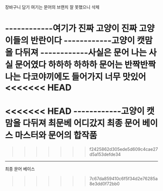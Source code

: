 장바구니 담기
여기는 문어의 브랜치
잘 못했으니 삭제

------------여기가 진짜 고양이
진짜 고양이들의 반란이다
------------고양이
캣맘을 다뒤져
------------사실은 문어
나는 사실 문어였다 하하하
하하하 
문어는 반짝반짝
나는 다코야끼에도 들어가지 너무 맛있어
<<<<<<< HEAD
=======
<<<<<<< HEAD
------------고양이
캣맘을 다뒤져
최문베 어디갔지
최종 문어 베이스
마스터와 문어의 합작품
=======
>>>>>>> f2425862d305ede5d609c4cae27d5a153defde34
----------------
최종 문어 베이스


>>>>>>> 7c67da859410c6f5f34d2e76285a8e3dd0f72bb0
